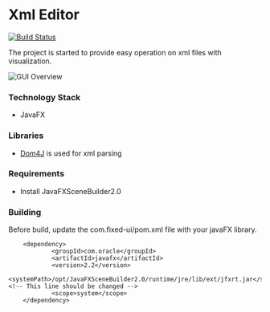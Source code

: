 # Xml Editor

[![Build Status](https://travis-ci.org/onurkaraduman/fixed.svg?branch=master)](https://travis-ci.org/onurkaraduman/fixed)

The project is started to provide easy operation on xml files with visualization.


 ![GUI Overview](doc/images/fixed-screenshot.png)

### Technology Stack
* JavaFX

### Libraries
* [Dom4J](https://dom4j.github.io/) is used for xml parsing

### Requirements
* Install JavaFXSceneBuilder2.0

### Building
Before build, update the com.fixed-ui/pom.xml file with your javaFX library.
````
    <dependency>
            <groupId>com.oracle</groupId>
            <artifactId>javafx</artifactId>
            <version>2.2</version>
            <systemPath>/opt/JavaFXSceneBuilder2.0/runtime/jre/lib/ext/jfxrt.jar</systemPath> <!-- This line should be changed -->
            <scope>system</scope>
    </dependency>
````